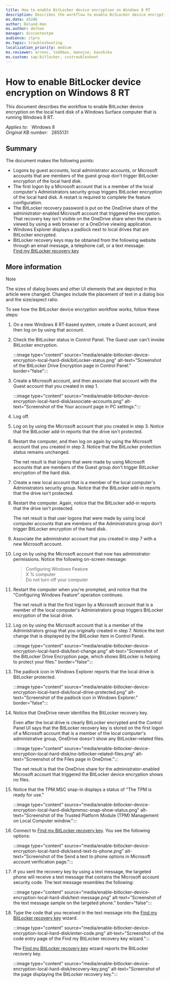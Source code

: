 ```yaml
---
title: How to enable BitLocker device encryption on Windows 8 RT
description: Describes the workflow to enable BitLocker device encryption on the local hard drive of a Windows Surface computer running the Windows 8 RT operating system.
ms.date: 45286
author: Deland-Han
ms.author: delhan
manager: dcscontentpm
audience: itpro
ms.topic: troubleshooting
localization_priority: medium
ms.reviewer: arrenc, toddmax, manojse, kaushika
ms.custom: sap:bitlocker, csstroubleshoot
---
```

# How to enable BitLocker device encryption on Windows 8 RT

This document describes the workflow to enable BitLocker device encryption on the local hard disk of a Windows Surface computer that is running Windows 8 RT.

_Applies to:_ &nbsp; Windows 8  
_Original KB number:_ &nbsp; 2855131

## Summary

The document makes the following points:

- Logons by guest accounts, local administrator accounts, or Microsoft accounts that are members of the guest group don't trigger BitLocker encryption of the local hard disk.  
- The first logon by a Microsoft account that is a member of the local computer's Administrators security group triggers BitLocker encryption of the local hard disk. A restart is required to complete the feature configuration.  
- The BitLocker recovery password is put on the OneDrive share of the administrator-enabled Microsoft account that triggered the encryption. That recovery key isn't visible on the OneDrive share when the share is viewed by using a web browser or a OneDrive viewing application.
- Windows Explorer displays a padlock next to local drives that are BitLocker encrypted.  
- BitLocker recovery keys may be obtained from the following website through an email message, a telephone call, or a text message:  
    [Find my BitLocker recovery key](https://windows.microsoft.com/recoverykey)  

## More information

> [!NOTE]
> The sizes of dialog boxes and other UI elements that are depicted in this article were changed. Changes include the placement of text in a dialog box and the size/aspect ratio.  

To see how the BitLocker device encryption workflow works, follow these steps:

1. On a new Windows 8 RT-based system, create a Guest account, and then log on by using that account.  

2. Check the BitLocker status in Control Panel. The Guest user can't invoke BitLocker encryption.

    :::image type="content" source="media/enable-bitlocker-device-encryption-local-hard-disk/bitLocker-status.png" alt-text="Screenshot of the BitLocker Drive Encryption page in Control Panel." border="false":::

3. Create a Microsoft account, and then associate that account with the Guest account that you created in step 1.

    :::image type="content" source="media/enable-bitlocker-device-encryption-local-hard-disk/associate-accounts.png" alt-text="Screenshot of the Your account page in PC settings.":::

4. Log off.  

5. Log on by using the Microsoft account that you created in step 3. Notice that the BitLocker add-in reports that the drive isn't protected.  

6. Restart the computer, and then log on again by using the Microsoft account that you created in step 3. Notice that the BitLocker protection status remains unchanged.  

    The net result is that logons that were made by using Microsoft accounts that are members of the Guest group don't trigger BitLocker encryption of the hard disk.  

7. Create a new local account that is a member of the local computer's Administrators security group. Notice that the BitLocker add-in reports that the drive isn't protected.  

8. Restart the computer. Again, notice that the BitLocker add-in reports that the drive isn't protected.  

    The net result is that user logons that were made by using local computer accounts that are members of the Administrators group don't trigger BitLocker encryption of the hard disk.  

9. Associate the administrator account that you created in step 7 with a new Microsoft account.  

10. Log on by using the Microsoft account that now has administrator permissions. Notice the following on-screen message:

    > Configuring Windows Feature  
    X % computer  
    Do not turn off your computer  

11. Restart the computer when you're prompted, and notice that the "Configuring Windows Feature" operation continues.  

    The net result is that the first logon by a Microsoft account that is a member of the local computer's Administrators group triggers BitLocker encryption of the local drive.  

12. Log on by using the Microsoft account that is a member of the Administrators group that you originally created in step 7. Notice the text change that is displayed by the BitLocker item in Control Panel.

    :::image type="content" source="media/enable-bitlocker-device-encryption-local-hard-disk/text-change.png" alt-text="Screenshot of the BitLocker Drive Encryption page, which shows BitLocker is helping to protect your files." border="false":::

13. The padlock icon in Windows Explorer reports that the local drive is BitLocker protected.

    :::image type="content" source="media/enable-bitlocker-device-encryption-local-hard-disk/local-drive-protected.png" alt-text="Screenshot of the padlock icon in Windows Explorer." border="false":::

14. Notice that OneDrive never identifies the BitLocker recovery key.

    Even after the local drive is clearly BitLocker encrypted and the Control Panel UI says that the BitLocker recovery key is stored on the first logon of a Microsoft account that is a member of the local computer's administrative group, OneDrive doesn't show any BitLocker-related files.  

    :::image type="content" source="media/enable-bitlocker-device-encryption-local-hard-disk/no-bitlocker-related-files.png" alt-text="Screenshot of the Files page in OneDrive.":::

    The net result is that the OneDrive share for the administrator-enabled Microsoft account that triggered the BitLocker device encryption shows no files.  

15. Notice that the TPM.MSC snap-in displays a status of "The TPM is ready for use."

    :::image type="content" source="media/enable-bitlocker-device-encryption-local-hard-disk/tpmmsc-snap-show-status.png" alt-text="Screenshot of the Trusted Platform Module (TPM) Management on Local Computer window.":::

16. Connect to [Find my BitLocker recovery key](https://windows.microsoft.com/recoverykey). You see the following options:  

    :::image type="content" source="media/enable-bitlocker-device-encryption-local-hard-disk/send-text-to-phone.png" alt-text="Screenshot of the Send a text to phone options in Microsoft account verification page.":::

17. If you sent the recovery key by using a text message, the targeted phone will receive a text message that contains the Microsoft account security code. The text message resembles the following:

    :::image type="content" source="media/enable-bitlocker-device-encryption-local-hard-disk/text-message.png" alt-text="Screenshot of the text message sample on the targeted phone." border="false":::

18. Type the code that you received in the text message into the [Find my BitLocker recovery key](https://windows.microsoft.com/recoverykey) wizard.

    :::image type="content" source="media/enable-bitlocker-device-encryption-local-hard-disk/enter-code.png" alt-text="Screenshot of the code entry page of the Find my BitLocker recovery key wizard.":::

    The [Find my BitLocker recovery key](https://windows.microsoft.com/recoverykey)  wizard reports the BitLocker recovery key.

    :::image type="content" source="media/enable-bitlocker-device-encryption-local-hard-disk/recovery-key.png" alt-text="Screenshot of the page displaying the BitLocker recovery key.":::
